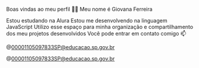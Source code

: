 Boas vindas ao meu perfil 💙💙
Meu nome é Giovana Ferreira

Estou estudando na Alura
Estou me desenvolvendo na linguagem JavaScript
Utilizo esse espaço para minha organização e compartilhamento dos meu projetos desenvolvidos
Você pode entrar em contato comigo 📫

@00001105097833SP@educacao.sp.gov.br

@00001105097833SP@educacao.sp.gov.br
